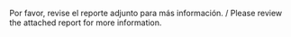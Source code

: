 Por favor, revise el reporte adjunto para más información. / Please review the attached report for more information.